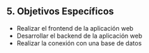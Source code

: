 
## 5. Objetivos Específicos

- Realizar el frontend de la aplicación web
- Desarrollar el backend de la aplicación web
- Realizar la conexión con una base de datos
